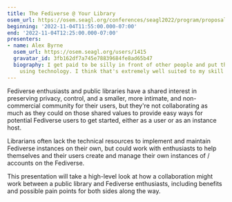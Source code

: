 ```yaml
---
title: The Fediverse @ Your Library
osem_url: https://osem.seagl.org/conferences/seagl2022/program/proposals/880
beginning: '2022-11-04T11:55:00.000-07:00'
end: '2022-11-04T12:25:00.000-07:00'
presenters:
- name: Alex Byrne
  osem_url: https://osem.seagl.org/users/1415
  gravatar_id: 3fb162df7a745e78839684fe8ad65b47
  biography: I get paid to be silly in front of other people and put them at ease
    using technology. I think that's extremely well suited to my skill set.
---
```


Fediverse enthusiasts and public libraries have a shared interest in preserving privacy, control, and a smaller, more intimate, and non-commercial community for their users, but they're not collaborating as much as they could on those shared values to provide easy ways for potential Fediverse users to get started, either as a user or as an instance host.

Librarians often lack the technical resources to implement and maintain Fediverse instances on their own, but could work with enthusiasts to help themselves and their users create and manage their own instances of / accounts on the Fediverse.

This presentation will take a high-level look at how a collaboration might work between a public library and Fediverse enthusiasts, including benefits and possible pain points for both sides along the way.

